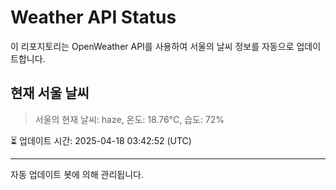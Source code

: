 
# Weather API Status

이 리포지토리는 OpenWeather API를 사용하여 서울의 날씨 정보를 자동으로 업데이트합니다.

## 현재 서울 날씨
> 서울의 현재 날씨: haze, 온도: 18.76°C, 습도: 72%

⏳ 업데이트 시간: 2025-04-18 03:42:52 (UTC)

---
자동 업데이트 봇에 의해 관리됩니다.
